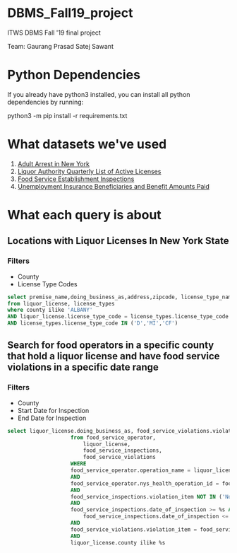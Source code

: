 # DBMS_Fall19_project

ITWS DBMS Fall '19 final project

Team:
Gaurang Prasad
Satej Sawant

# Python Dependencies

If you already have python3 installed, you can install all python dependencies by running:

python3 -m pip install -r requirements.txt

# What datasets we've used

1. [Adult Arrest in New York](https://data.ny.gov/Public-Safety/Adult-Arrests-by-County-Beginning-1970/rikd-mt35)
2. [Liquor Authority Quarterly List of Active Licenses](https://data.ny.gov/Economic-Development/Liquor-Authority-Quarterly-List-of-Active-Licenses/hrvs-fxs2)
3. [Food Service Establishment Inspections](https://health.data.ny.gov/Health/Food-Service-Establishment-Inspections-Beginning-2/2hcc-shji)
4. [Unemployment Insurance Beneficiaries and Benefit Amounts Paid](https://data.ny.gov/Economic-Development/Unemployment-Insurance-Beneficiaries-and-Benefit-A/xbjp-8sra)

# What each query is about

## Locations with Liquor Licenses In New York State
### Filters
- County
- License Type Codes
```sql
select premise_name,doing_business_as,address,zipcode, license_type_name 
from liquor_license, license_types 
where county ilike 'ALBANY' 
AND liquor_license.license_type_code = license_types.license_type_code 
AND license_types.license_type_code IN ('D','MI','CF')
```

## Search for food operators in a specific county that hold a liquor license and have food service violations in a specific date range
### Filters
- County
- Start Date for Inspection
- End Date for Inspection
```sql
select liquor_license.doing_business_as, food_service_violations.violation_description,liquor_license.county,date_of_inspection
                    from food_service_operator,
                        liquor_license,
                        food_service_inspections,
                        food_service_violations
                    WHERE
                    food_service_operator.operation_name = liquor_license.premise_name
                    AND
                    food_service_operator.nys_health_operation_id = food_service_inspections.nys_health_operation_id
                    AND
                    food_service_inspections.violation_item NOT IN ('None')
                    AND
                    food_service_inspections.date_of_inspection >= %s AND
                        food_service_inspections.date_of_inspection <= %s
                    AND
                    food_service_violations.violation_item = food_service_inspections.violation_item
                    AND
                    liquor_license.county ilike %s 
```

